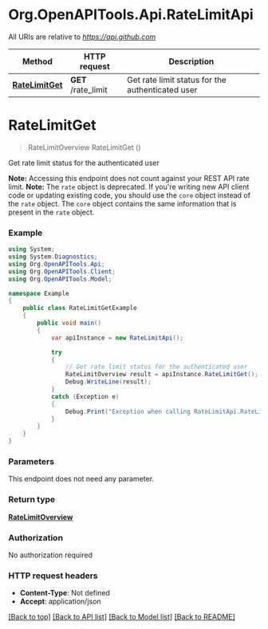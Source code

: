 # Org.OpenAPITools.Api.RateLimitApi

All URIs are relative to *https://api.github.com*

Method | HTTP request | Description
------------- | ------------- | -------------
[**RateLimitGet**](RateLimitApi.md#ratelimitget) | **GET** /rate_limit | Get rate limit status for the authenticated user


<a name="ratelimitget"></a>
# **RateLimitGet**
> RateLimitOverview RateLimitGet ()

Get rate limit status for the authenticated user

**Note:** Accessing this endpoint does not count against your REST API rate limit.  **Note:** The `rate` object is deprecated. If you're writing new API client code or updating existing code, you should use the `core` object instead of the `rate` object. The `core` object contains the same information that is present in the `rate` object.

### Example
```csharp
using System;
using System.Diagnostics;
using Org.OpenAPITools.Api;
using Org.OpenAPITools.Client;
using Org.OpenAPITools.Model;

namespace Example
{
    public class RateLimitGetExample
    {
        public void main()
        {
            var apiInstance = new RateLimitApi();

            try
            {
                // Get rate limit status for the authenticated user
                RateLimitOverview result = apiInstance.RateLimitGet();
                Debug.WriteLine(result);
            }
            catch (Exception e)
            {
                Debug.Print("Exception when calling RateLimitApi.RateLimitGet: " + e.Message );
            }
        }
    }
}
```

### Parameters
This endpoint does not need any parameter.

### Return type

[**RateLimitOverview**](RateLimitOverview.md)

### Authorization

No authorization required

### HTTP request headers

 - **Content-Type**: Not defined
 - **Accept**: application/json

[[Back to top]](#) [[Back to API list]](../README.md#documentation-for-api-endpoints) [[Back to Model list]](../README.md#documentation-for-models) [[Back to README]](../README.md)


